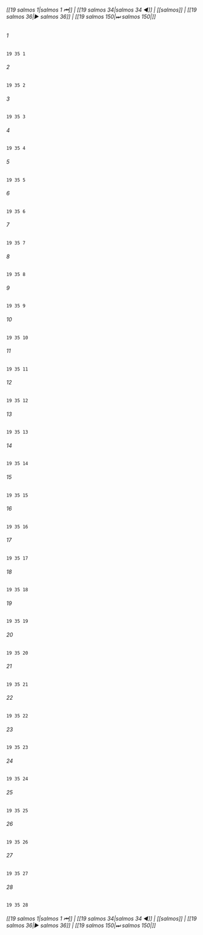 
###### [[19 salmos 1|salmos 1 ⏮]] | [[19 salmos 34|salmos 34 ◀]] | [[salmos]] | [[19 salmos 36|▶ salmos 36]] | [[19 salmos 150|⏭ salmos 150|]]

###### 1
``` verse
19 35 1 
```
###### 2
``` verse
19 35 2 
```
###### 3
``` verse
19 35 3 
```
###### 4
``` verse
19 35 4 
```
###### 5
``` verse
19 35 5 
```
###### 6
``` verse
19 35 6 
```
###### 7
``` verse
19 35 7 
```
###### 8
``` verse
19 35 8 
```
###### 9
``` verse
19 35 9 
```
###### 10
``` verse
19 35 10 
```
###### 11
``` verse
19 35 11 
```
###### 12
``` verse
19 35 12 
```
###### 13
``` verse
19 35 13 
```
###### 14
``` verse
19 35 14 
```
###### 15
``` verse
19 35 15 
```
###### 16
``` verse
19 35 16 
```
###### 17
``` verse
19 35 17 
```
###### 18
``` verse
19 35 18 
```
###### 19
``` verse
19 35 19 
```
###### 20
``` verse
19 35 20 
```
###### 21
``` verse
19 35 21 
```
###### 22
``` verse
19 35 22 
```
###### 23
``` verse
19 35 23 
```
###### 24
``` verse
19 35 24 
```
###### 25
``` verse
19 35 25 
```
###### 26
``` verse
19 35 26 
```
###### 27
``` verse
19 35 27 
```
###### 28
``` verse
19 35 28 
```

###### [[19 salmos 1|salmos 1 ⏮]] | [[19 salmos 34|salmos 34 ◀]] | [[salmos]] | [[19 salmos 36|▶ salmos 36]] | [[19 salmos 150|⏭ salmos 150|]]


